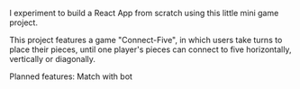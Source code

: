I experiment to build a React App from scratch using this little mini game project.

This project features a game "Connect-Five", in which users take turns to place their pieces, until one player's pieces can connect to five horizontally, vertically or diagonally.

Planned features: Match with bot
